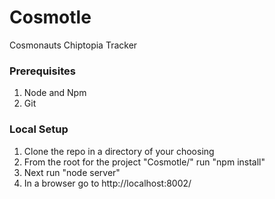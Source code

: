 # Cosmotle
Cosmonauts Chiptopia Tracker

### Prerequisites
1. Node and Npm 
2. Git

### Local Setup
1. Clone the repo in a directory of your choosing
2. From the root for the project "Cosmotle/" run "npm install"
3. Next run "node server"
4. In a browser go to http://localhost:8002/


